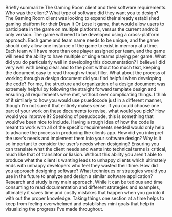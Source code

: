 Briefly summarize The Gaming Room client and their software requirements. Who was the client? What type of software did they want you to design? The Gaming Room client was looking to expand their already established gaming platform for their Draw It Or Lose It game, that would allow users to participate in the game on multiple platforms, versus the current android only version. The game will need to be developed using a cross-platform approach. Each game and team name needs to be unique, and the game should only allow one instance of the game to exist in memory at a time. Each team will have more than one player assigned per team, and the game will need the ability to have multiple or single teams playing per game.
What did you do particularly well in developing this documentation? I believe I did very well with being clear and to the point without too much text, keeping the document easy to read through without filler.
What about the process of working through a design document did you find helpful when developing the code? For me, the structure and organization of a design document was extremely helpful by following the straight forward template design and ensuring all requirements were met, without over complicating things. I think of it similarly to how you would use psuedocode just in a different manner, though I'm not sure if that entirely makes sense.
If you could choose one part of your work on these documents to revise, what would you pick? How would you improve it? Speaking of pseudocode, this is something that would've been nice to include. Having a rough idea of how the code is meant to work with all of the specific requirements needed would only help to advance the process in producing the clients app.
How did you interpret the user’s needs and implement them into your software design? Why is it so important to consider the user’s needs when designing? Ensuring you can translate what the client needs and wants into technical terms is critical, much like that of translator or liasion. Without this ability you aren't able to produce what the client is wanting leads to unhappy clients which ultimately ends with unhappy developers who feel they wasted their time. 
How did you approach designing software? What techniques or strategies would you use in the future to analyze and design a similar software application? Research and study is my main approach. While it can be tedious and time consuming to read documentation and different strategies and examples, ultimately it saves time and costly mistakes that happen when you go into it with out the proper knowledge. Taking things one section at a time helps to keep from feeling overwhelmed and establishes mini goals that help in visualizing the progress I've made throughout.
